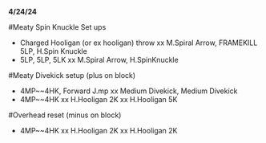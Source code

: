 **4/24/24**

#Meaty Spin Knuckle Set ups
- Charged Hooligan (or ex hooligan) throw xx M.Spiral Arrow, FRAMEKILL 5LP, H.Spin Knuckle
- 5LP, 5LP, 5LK xx M.Spiral Arrow, H.SpinKnuckle

#Meaty Divekick setup (plus on block)
- 4MP~~4HK, Forward J.mp xx Medium Divekick, Medium Divekick
- 4MP~~4HK xx H.Hooligan 2K xx H.Hooligan 5K

#Overhead reset (minus on block)
- 4MP~~4HK xx H.Hooligan 2K xx H.Hooligan 2K
